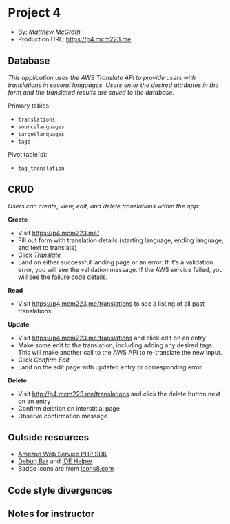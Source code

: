 # Project 4
+ By: *Matthew McGrath*
+ Production URL: <https://p4.mcm223.me>

## Database
*This application uses the AWS Translate API to provide users with translations in several languages. Users enter the desired attributes in the form and the translated results are saved to the database.*

Primary tables:
  + `translations`
  + `sourcelanguages`
  + `targetlanguages`
  + `tags`
  
Pivot table(s):
  + `tag_translation`


## CRUD
*Users can create, view, edit, and delete translations within the app:*

__Create__
  + Visit <https://p4.mcm223.me/>
  + Fill out form with translation details (starting language, ending language, and text to translate)
  + Click *Translate*
  + Land on either successful landing page or an error. If it's a validation error, you will see the validation message. If the AWS service failed, you will see the failure code details.
  
__Read__
  + Visit <https://p4.mcm223.me/translations> to see a listing of all past translations
  
__Update__
  + Visit <https://p4.mcm223.me/translations> and click edit on an entry
  + Make some edit to the translation, including adding any desired tags. This will make another call to the AWS API to re-translate the new input.
  + Click *Confirm Edit*
  + Land on the edit page with updated entry or corresponding error
  
__Delete__
  + Visit <http://p4.mcm223.me/translations> and click the delete button next on an entry
  + Confirm deletion on interstitial page
  + Observe confirmation message

## Outside resources
+ [Amazon Web Service PHP SDK](https://docs.aws.amazon.com/aws-sdk-php/v3/guide/getting-started/installation.html)
+ [Debug Bar](https://github.com/barryvdh/laravel-debugbar) and [IDE Helper](https://github.com/barryvdh/laravel-ide-helper)
+ Badge icons are from [icons8.com](https://icons8.com/)

## Code style divergences


## Notes for instructor 
